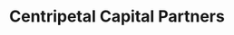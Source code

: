---
layout: firm_page
title: "Centripetal Capital Partners"
id: "centricap.com"
permalink: "/centripetalcapitalpartnerscentricap.com/"
website: "https://www.centricap.com"
offices: "Stamford (United States)"
investment_stages: "Seed, Series A, Series B"
portfolio_companies: "APJeT, Choice Pet Supply, Cytogel Pharma, Earth Animal, Ascellus, ImFree, ValidateMe, Zing"
portfolio_link: "https://www.centricap.com/our-portfolio"
investment_markets: "Health & Wellness, Impact, Technology"
founded_year: ""
description: "Centripetal Capital Partners is a multi-stage venture capital firm with an innovative fund structure. They invest in early-stage and growth equity companies, focusing on those with strong management teams and impactful ideas within the technology, impact, and health & wellness sectors."
linkedin: "https://www.linkedin.com/company/centripetal-capital-partners/"
twitter: "https://twitter.com/CentripetalVC"
instagram: ""
team_page: "https://www.centricap.com/our-team"
investor_type: "Venture Capital"
crunchbase: "https://www.crunchbase.com/organization/centripetal-capital-partners"
pitchbook: ""

# SEO Optimization
meta_title: "Centripetal Capital Partners - VC Firm - projectstartups.com"
meta_description: "Centripetal Capital Partners, Centripetal Capital Partners is a multi-stage venture capital firm with an innovative fund structure. They invest in early-stage and growth equity com..."
meta_keywords: "Centripetal Capital Partners, Health & Wellness, Impact, Technology, VC firm, venture capital, startup investor, projectstartups.com"
canonical_url: "https://vc.projectstartups.com/centripetalcapitalpartnerscentricap.com/"
---